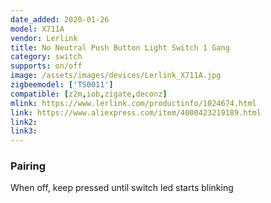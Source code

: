 ```yaml
---
date_added: 2020-01-26
model: X711A
vendor: Lerlink
title: No Neutral Push Button Light Switch 1 Gang
category: switch
supports: on/off
image: /assets/images/devices/Lerlink_X711A.jpg
zigbeemodel: ['TS0011']
compatible: [z2m,iob,zigate,deconz]
mlink: https://www.lerlink.com/productinfo/1024674.html
link: https://www.aliexpress.com/item/4000423219189.html
link2: 
link3: 
---
```

### Pairing 
When off, keep pressed until switch led starts blinking
